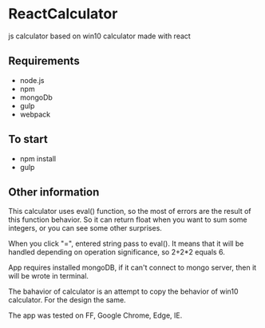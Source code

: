 # ReactCalculator
js calculator based on win10 calculator made with react

## Requirements

- node.js
- npm
- mongoDb
- gulp
- webpack

## To start

- npm install
- gulp

## Other information

This calculator uses eval() function, so the most of errors are the result of this function behavior. So it can return float when you want to sum some integers, or you can see some other surprises.

When you click "=", entered string pass to eval(). It means that it will be handled depending on operation significance, so 2+2*2 equals 6.

App requires installed mongoDB, if it can't connect to mongo server, then it will be wrote in terminal.

The bahavior of calculator is an attempt to copy the behavior of win10 calculator. For the design the same.

The app was tested on FF, Google Chrome, Edge, IE.
